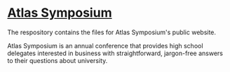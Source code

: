 [Atlas Symposium](https://billmei.github.io/AtlasSymposium/)
==============

The respository contains the files for Atlas Symposium's public website.

Atlas Symposium is an annual conference that provides high school delegates interested in business with straightforward, jargon-free answers to their questions about university.
